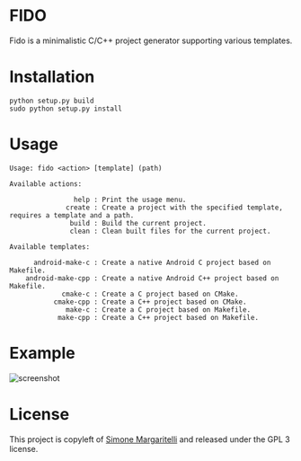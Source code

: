 FIDO
==

Fido is a minimalistic C/C++ project generator supporting various templates.

Installation
==

    python setup.py build
    sudo python setup.py install

Usage
==

    Usage: fido <action> [template] (path)

    Available actions:

                    help : Print the usage menu.
                  create : Create a project with the specified template, requires a template and a path.
                   build : Build the current project.
                   clean : Clean built files for the current project.

    Available templates:

          android-make-c : Create a native Android C project based on Makefile.
        android-make-cpp : Create a native Android C++ project based on Makefile.
                 cmake-c : Create a C project based on CMake.
               cmake-cpp : Create a C++ project based on CMake.
                  make-c : Create a C project based on Makefile.
                make-cpp : Create a C++ project based on Makefile.

Example
==

![screenshot](https://github.com/evilsocket/fido/raw/master/screenshot.png)

License
==

This project is copyleft of [Simone Margaritelli](http://www.evilsocket.net/) and released under the GPL 3 license.